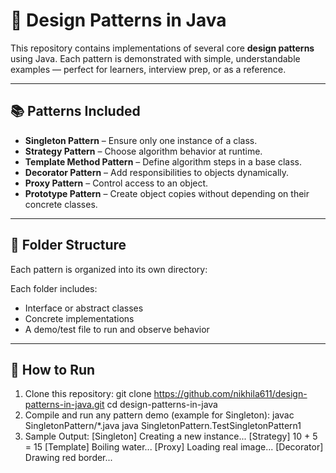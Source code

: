 # 🧠 Design Patterns in Java

This repository contains implementations of several core **design patterns** using Java. Each pattern is demonstrated with simple, understandable examples — perfect for learners, interview prep, or as a reference.

---

## 📚 Patterns Included

- **Singleton Pattern** – Ensure only one instance of a class.
- **Strategy Pattern** – Choose algorithm behavior at runtime.
- **Template Method Pattern** – Define algorithm steps in a base class.
- **Decorator Pattern** – Add responsibilities to objects dynamically.
- **Proxy Pattern** – Control access to an object.
- **Prototype Pattern** – Create object copies without depending on their concrete classes.

---

## 📁 Folder Structure

Each pattern is organized into its own directory:

Each folder includes:
- Interface or abstract classes
- Concrete implementations
- A demo/test file to run and observe behavior

---

## 🚀 How to Run

1. Clone this repository:
   git clone https://github.com/nikhila611/design-patterns-in-java.git
   cd design-patterns-in-java
2. Compile and run any pattern demo (example for Singleton):
   javac SingletonPattern/*.java
   java SingletonPattern.TestSingletonPattern1
3. Sample Output:
   [Singleton] Creating a new instance...
   [Strategy] 10 + 5 = 15
   [Template] Boiling water...
   [Proxy] Loading real image...
   [Decorator] Drawing red border...




